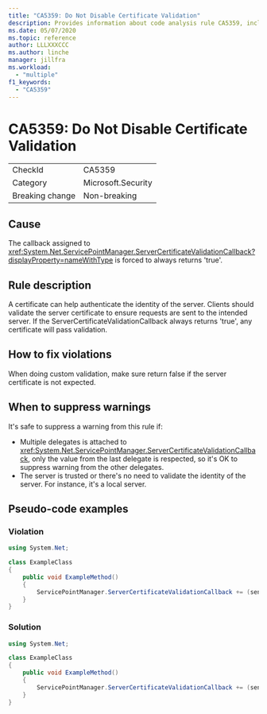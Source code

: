 ```yaml
---
title: "CA5359: Do Not Disable Certificate Validation"
description: Provides information about code analysis rule CA5359, including causes, how to fix violations, and when to suppress it.
ms.date: 05/07/2020
ms.topic: reference
author: LLLXXXCCC
ms.author: linche
manager: jillfra
ms.workload:
  - "multiple"
f1_keywords:
  - "CA5359"
---
```

# CA5359: Do Not Disable Certificate Validation

|||
|-|-|
|CheckId|CA5359|
|Category|Microsoft.Security|
|Breaking change|Non-breaking|

## Cause

The callback assigned to <xref:System.Net.ServicePointManager.ServerCertificateValidationCallback?displayProperty=nameWithType> is forced to always returns 'true'.

## Rule description

A certificate can help authenticate the identity of the server. Clients should validate the server certificate to ensure requests are sent to the intended server. If the ServerCertificateValidationCallback always returns 'true', any certificate will pass validation.

## How to fix violations

When doing custom validation, make sure return false if the server certificate is not expected.

## When to suppress warnings

It's safe to suppress a warning from this rule if:
- Multiple delegates is attached to <xref:System.Net.ServicePointManager.ServerCertificateValidationCallback>, only the value from the last delegate is respected, so it's OK to suppress warning from the other delegates. 
- The server is trusted or there's no need to validate the identity of the server. For instance, it's a local server.

## Pseudo-code examples

### Violation

```csharp
using System.Net;

class ExampleClass
{
    public void ExampleMethod()
    {
        ServicePointManager.ServerCertificateValidationCallback += (sender, cert, chain, error) => { return true; };
    }
}
```

### Solution

```csharp
using System.Net;

class ExampleClass
{
    public void ExampleMethod()
    {
        ServicePointManager.ServerCertificateValidationCallback += (sender, cert, chain, error) => { return cert.Issuer == "a valid issuer"};
    }
}
```
